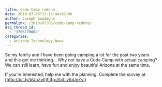 ```yaml
---
title: Code Camp redone
date: 2010-07-06T17:16:44+00:00
author: Joseph Guadagno
permalink: /2010/07/06/code-camp-redone/
dsq_thread_id:
  - "3706170602"
categories:
  - Arizona Technology News
---
```

So my family and I have been going camping a lot for the past two years and this got me thinking… Why not have a Code Camp with actual camping?  We can still learn, have fun and enjoy beautiful Arizona at the same time.

If you're interested, help me with the planning.  Complete the survey at: [http://bit.ly/bUnZvl](http://bit.ly/bUnZvl)